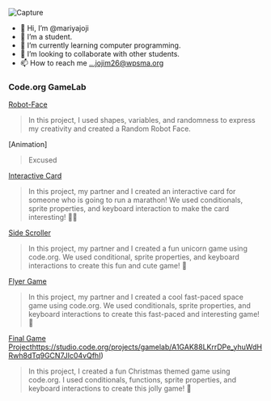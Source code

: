 ![Capture](https://github.com/mariyajoji/mariyajoji/assets/146843830/a371c9e1-193d-4742-bf5d-f06ba4b40b0a)

- 👋 Hi, I’m @mariyajoji
- 👀 I’m a student.
- 🌱 I’m currently learning computer programming. 
- 💞️ I’m looking to collaborate with other students.
- 📫 How to reach me ...jojim26@wpsma.org

### Code.org GameLab 

[Robot-Face](https://mariyajoji.github.io/Robot-Face/)
>In this project, I used shapes, variables, and randomness to express my creativity and created a Random Robot Face.

[Animation]
>Excused

[Interactive Card](https://studio.code.org/projects/gamelab/3-Zz-5IipWn8F3g0QEs1UWCXgaqDxf1xXwwYo846HYQ/)
>In this project, my partner and I created an interactive card for someone who is going to run a marathon! We used conditionals, sprite properties, and keyboard interaction to make the card interesting! 🏃‍♂️

[Side Scroller](https://studio.code.org/projects/gamelab/AX_RYeTWfZvK_srDEFhY6UFnO8Ha5jvWae1XYMq4elE)
>In this project, my partner and I created a fun unicorn game using code.org. We used conditional, sprite properties, and keyboard interactions to create this fun and cute game! 💟

[Flyer Game](https://studio.code.org/projects/gamelab/xgF-kIbRko6TKXyLD9ihVOXpOLjZZyhZbZeaoIpD3Po/view)
>In this project, my partner and I created a cool fast-paced space game using code.org. We used conditionals, sprite properties, and keyboard interactions to create this fast-paced and interesting game! 👾

[Final Game Project](https://studio.code.org/projects/gamelab/A1GAK88LKrrDPe_yhuWdHRwh8dTq9GCN7JIc04vQfhI)https://studio.code.org/projects/gamelab/A1GAK88LKrrDPe_yhuWdHRwh8dTq9GCN7JIc04vQfhI) 
>In this project, I created a fun Christmas themed game using code.org. I used conditionals, functions, sprite properties, and keyboard interactions to create this jolly game! 🦌

>
